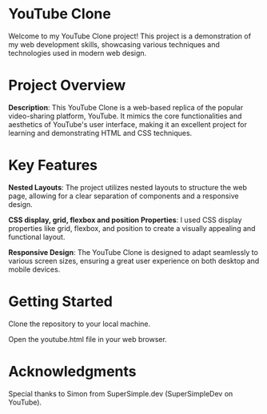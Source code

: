# YouTube Clone

Welcome to my YouTube Clone project! This project is a demonstration of my web development skills, showcasing various techniques and technologies used in modern web design.

# Project Overview

**Description**: This YouTube Clone is a web-based replica of the popular video-sharing platform, YouTube. It mimics the core functionalities and aesthetics of YouTube's user interface, making it an excellent project for learning and demonstrating HTML and CSS techniques.

# Key Features

**Nested Layouts**: The project utilizes nested layouts to structure the web page, allowing for a clear separation of components and a responsive design.

**CSS display, grid, flexbox and position Properties**: I used CSS display properties like grid, flexbox, and position to create a visually appealing and functional layout.

**Responsive Design**: The YouTube Clone is designed to adapt seamlessly to various screen sizes, ensuring a great user experience on both desktop and mobile devices.

# Getting Started

Clone the repository to your local machine.

Open the youtube.html file in your web browser.

# Acknowledgments

Special thanks to Simon from SuperSimple.dev (SuperSimpleDev on YouTube).
